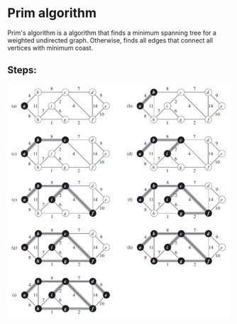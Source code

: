 # Prim algorithm

Prim's algorithm is a algorithm that finds a minimum spanning tree for a weighted undirected graph. Otherwise, finds all edges that connect all vertices with minimum coast.

## Steps:

![prim algorithm steps](./prim_steps.png)
